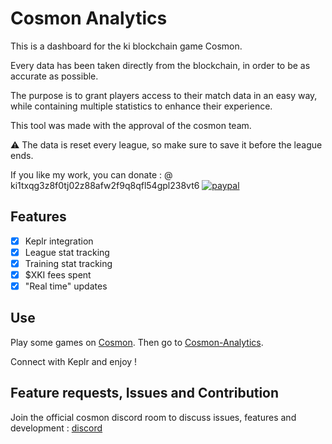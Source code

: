 # Cosmon Analytics

This is a dashboard for the ki blockchain game Cosmon. 

Every data has been taken directly from the blockchain, in order to be as accurate as possible.

The purpose is to grant players access to their match data in an easy way, while containing multiple statistics to enhance their experience.

This tool was made with the approval of the cosmon team.

:warning: The data is reset every league, so make sure to save it before the league ends.

If you like my work, you can donate :
@ ki1txqg3z8f0tj02z88afw2f9q8qfl54gpl238vt6
[![paypal](https://www.paypalobjects.com/en_US/i/btn/btn_donateCC_LG.gif)](https://www.paypal.me/jcmehr)

## Features
- [x] Keplr integration
- [x] League stat tracking 
- [x] Training stat tracking
- [x] $XKI fees spent
- [x] "Real time" updates

## Use
Play some games on [Cosmon](https://cosmon.ki/arena/).
Then go to [Cosmon-Analytics](https://cosmon-analytics.herokuapp.com/).

Connect with Keplr and enjoy !

## Feature requests, Issues and Contribution
Join the official cosmon discord room to discuss issues, features and development : [discord](http://discord.gg/CAvjMPbgBk)
